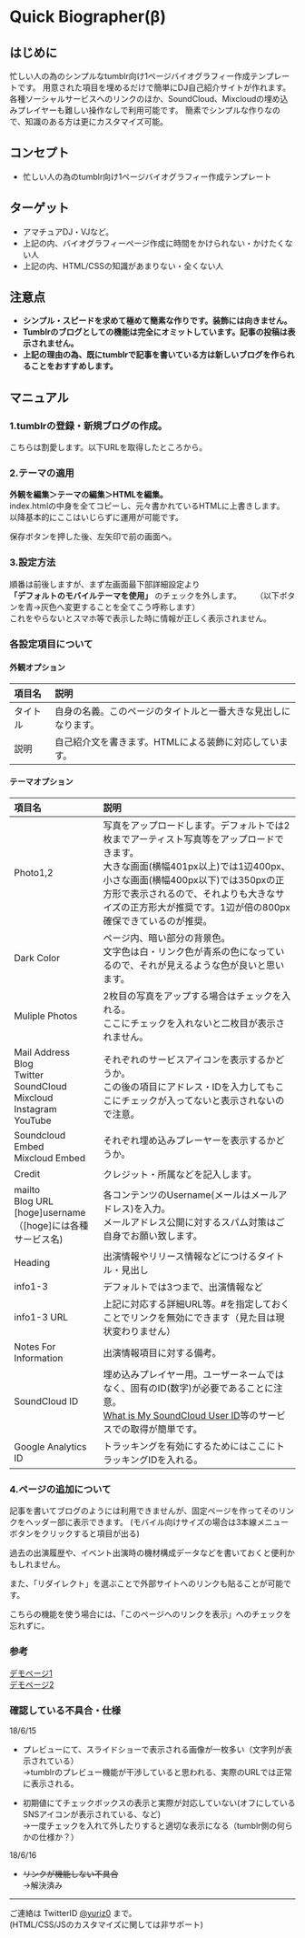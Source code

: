 # Quick Biographer(β)

## はじめに
忙しい人の為のシンプルなtumblr向け1ページバイオグラフィー作成テンプレートです。
用意された項目を埋めるだけで簡単にDJ自己紹介サイトが作れます。
各種ソーシャルサービスへのリンクのほか、SoundCloud、Mixcloudの埋め込みプレイヤーも難しい操作なしで利用可能です。
簡素でシンプルな作りなので、知識のある方は更にカスタマイズ可能。


## コンセプト

* 忙しい人の為のtumblr向け1ページバイオグラフィー作成テンプレート


## ターゲット

* アマチュアDJ・VJなど。
* 上記の内、バイオグラフィーページ作成に時間をかけられない・かけたくない人
* 上記の内、HTML/CSSの知識があまりない・全くない人

## 注意点

* **シンプル・スピードを求めて極めて簡素な作りです。装飾には向きません。**
* **Tumblrのブログとしての機能は完全にオミットしています。記事の投稿は表示されません。**
* **上記の理由の為、既にtumblrで記事を書いている方は新しいブログを作られることをおすすめします。**


## マニュアル

### 1.tumblrの登録・新規ブログの作成。
こちらは割愛します。以下URLを取得したところから。

### 2.テーマの適用
**外観を編集＞テーマの編集＞HTMLを編集。**   
index.htmlの中身を全てコピーし、元々書かれているHTMLに上書きします。  
以降基本的にここはいじらずに運用が可能です。

保存ボタンを押した後、左矢印で前の画面へ。

### 3.設定方法
順番は前後しますが、まず左画面最下部詳細設定より  
**「デフォルトのモバイルテーマを使用」** のチェックを外します。　　
（以下ボタンを青→灰色へ変更することを全てこう呼称します）  
これをやらないとスマホ等で表示した時に情報が正しく表示されません。


### 各設定項目について

#### 外観オプション


|項目名          |説明          |
|:--------------|:------------|
| タイトル       |自身の名義。このページのタイトルと一番大きな見出しになります。| 
| 説明          |自己紹介文を書きます。HTMLによる装飾に対応しています。  | 

#### テーマオプション

|項目名          |説明          |
|:--------------|:------------|
| Photo1,2       |写真をアップロードします。デフォルトでは2枚までアーティスト写真等をアップロードできます。<br>大きな画面(横幅401px以上)では1辺400px、小さな画面(横幅400px以下)では350pxの正方形で表示されるので、それよりも大きなサイズの正方形大が推奨です。1辺が倍の800px確保できているのが推奨。| 
| Dark Color    | ページ内、暗い部分の背景色。<br>文字色は白・リンク色が青系の色になっているので、それが見えるような色が良いと思います。  | 
| Muliple Photos | 2枚目の写真をアップする場合はチェックを入れる。<br>ここにチェックを入れないと二枚目が表示されません。| 
| Mail Address<br>Blog<br>Twitter<br>SoundCloud<br>Mixcloud<br>Instagram<br>YouTube  |それぞれのサービスアイコンを表示するかどうか。<br>この後の項目にアドレス・IDを入力してもここにチェックが入ってないと表示されないので注意。| 
|Soundcloud Embed<br>Mixcloud Embed| それぞれ埋め込みプレーヤーを表示するかどうか。 | 
|Credit       | クレジット・所属などを記入します。    | 
| mailto<br>Blog URL<br>[hoge]username<br>（[hoge]には各種サービス名)       |各コンテンツのUsername(メールはメールアドレス)を入力。<br>メールアドレス公開に対するスパム対策はご自身でお願い致します。| 
| Heading       | 出演情報やリリース情報などにつけるタイトル・見出し    | 
| info1-3       | デフォルトでは3つまで、出演情報など    | 
| info1-3 URL       | 上記に対応する詳細URL等。#を指定しておくことでリンクを無効にできます（見た目は現状変わりません）    | 
|Notes For Information|出演情報項目に対する備考。|
|SoundCloud ID|埋め込みプレイヤー用。ユーザーネームではなく、固有のID(数字)が必要であることに注意。<br>[What is My SoundCloud User ID](https://helgesverre.com/soundcloud/)等のサービスでの取得が簡単です。|
|Google Analytics ID|トラッキングを有効にするためにはここにトラッキングIDを入れる。|


### 4.ページの追加について

記事を書いてブログのようには利用できませんが、固定ページを作ってそのリンクをヘッダー部に表示できます。
(モバイル向けサイズの場合は3本線メニューボタンをクリックすると項目が出る)

過去の出演履歴や、イベント出演時の機材構成データなどを書いておくと便利かもしれません。

また、「リダイレクト」を選ぶことで外部サイトへのリンクも貼ることが可能です。

こちらの機能を使う場合には、「このページへのリンクを表示」へのチェックを忘れずに。


### 参考 
[デモページ1](https://qb-demo1.tumblr.com)  
[デモページ2](https://qb-demo2.tumblr.com)

### 確認している不具合・仕様
18/6/15 
* プレビューにて、スライドショーで表示される画像が一枚多い（文字列が表示されている）  
→tumblrのプレビュー機能が干渉していると思われる、実際のURLでは正常に表示される。

* 初期値にてチェックボックスの表示と実際が対応していない(オフにしているSNSアイコンが表示されている、など)  
→一度チェックを入れて外したりすると適切な表示になる（tumblr側の何らかの仕様か？）

18/6/16
*  ~~リンクが機能しない不具合~~  
→解決済み


---

ご連絡は TwitterID [@yuriz0](https://twitter.com/yuriz0) まで。  
(HTML/CSS/JSのカスタマイズに関しては非サポート)
